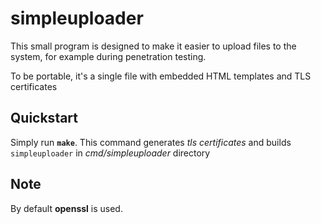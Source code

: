 # simpleuploader
This small program is designed to make it easier to upload files to the system, for example during penetration testing. 

To be portable, it's a single file with embedded HTML templates and TLS certificates

## Quickstart

Simply run **`make`**. This command generates *tls certificates* and builds `simpleuploader` in *cmd/simpleuploader* directory

## Note

By default **openssl** is used.

